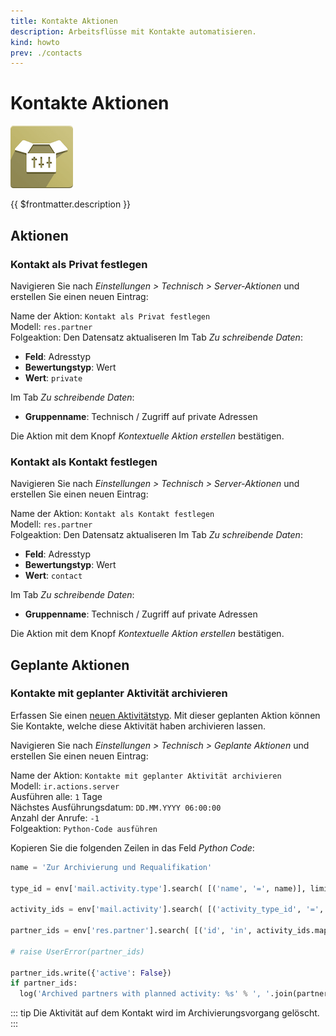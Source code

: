 ```yaml
---
title: Kontakte Aktionen
description: Arbeitsflüsse mit Kontakte automatisieren.
kind: howto
prev: ./contacts
---
```


# Kontakte Aktionen

![icons_odoo_website_sale_options](attachments/icons_odoo_website_sale_options.png)

{{ $frontmatter.description }}

## Aktionen

### Kontakt als Privat festlegen

Navigieren Sie nach _Einstellungen > Technisch > Server-Aktionen_ und erstellen Sie einen neuen Eintrag:

Name der Aktion: `Kontakt als Privat festlegen`\
Modell: `res.partner`\
Folgeaktion: Den Datensatz aktualiseren
Im Tab _Zu schreibende Daten_:

- **Feld**: Adresstyp
- **Bewertungstyp**: Wert
- **Wert**: `private`

Im Tab _Zu schreibende Daten_:

- **Gruppenname**: Technisch / Zugriff auf private Adressen

Die Aktion mit dem Knopf _Kontextuelle Aktion erstellen_ bestätigen.

### Kontakt als Kontakt festlegen

Navigieren Sie nach _Einstellungen > Technisch > Server-Aktionen_ und erstellen Sie einen neuen Eintrag:

Name der Aktion: `Kontakt als Kontakt festlegen`\
Modell: `res.partner`\
Folgeaktion: Den Datensatz aktualiseren
Im Tab _Zu schreibende Daten_:

- **Feld**: Adresstyp
- **Bewertungstyp**: Wert
- **Wert**: `contact`

Im Tab _Zu schreibende Daten_:

- **Gruppenname**: Technisch / Zugriff auf private Adressen

Die Aktion mit dem Knopf _Kontextuelle Aktion erstellen_ bestätigen.

## Geplante Aktionen

### Kontakte mit geplanter Aktivität archivieren

Erfassen Sie einen [neuen Aktivitätstyp](Dialog%20Activities.md#Neuer%20Aktivitätstyp%20erfassen). Mit dieser geplanten Aktion können Sie Kontakte, welche diese Aktivität haben archivieren lassen.

Navigieren Sie nach _Einstellungen > Technisch > Geplante Aktionen_ und erstellen Sie einen neuen Eintrag:

Name der Aktion: `Kontakte mit geplanter Aktivität archivieren`\
Modell: `ir.actions.server`\
Ausführen alle: `1` Tage\
Nächstes Ausführungsdatum: `DD.MM.YYYY 06:00:00`\
Anzahl der Anrufe: `-1`\
Folgeaktion: `Python-Code ausführen`

Kopieren Sie die folgenden Zeilen in das Feld _Python Code_:

```python
name = 'Zur Archivierung und Requalifikation'

type_id = env['mail.activity.type'].search( [('name', '=', name)], limit=1)

activity_ids = env['mail.activity'].search( [('activity_type_id', '=', type_id.id), ('date_deadline', '<=', datetime.date.today())] )

partner_ids = env['res.partner'].search( [('id', 'in', activity_ids.mapped('res_id'))] )

# raise UserError(partner_ids)

partner_ids.write({'active': False})
if partner_ids:
  log('Archived partners with planned activity: %s' % ', '.join(partner_ids.mapped('display_name')))
```

::: tip
Die Aktivität auf dem Kontakt wird im Archivierungsvorgang gelöscht.
:::
